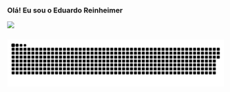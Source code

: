 ### Olá! Eu sou o Eduardo Reinheimer

<div>
  <a href="https://github.com/EduardoReinheimer">
  <img height="180em" src="https://github-readme-stats.vercel.app/api/top-langs/?username=EduardoReinheimer&layout=compact&langs_count=7&theme=light"/>
</div>
  
###
  
<div>  
  
  ![Snake animation](https://github.com/EduardoReinheimer/EduardoReinheimer/blob/output/github-contribution-grid-snake.svg)
  
</div>
